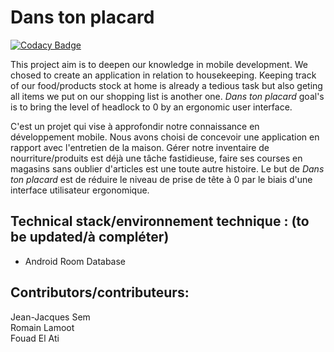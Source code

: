 # Dans ton placard

[![Codacy Badge](https://api.codacy.com/project/badge/Grade/ec5c5d1a7618413a96f3d6bde22a9e76)](https://app.codacy.com/app/Dans-ton-placard/dans-ton-placard?utm_source=github.com&utm_medium=referral&utm_content=letaaz/dans-ton-placard&utm_campaign=Badge_Grade_Dashboard)

This project aim is to deepen our knowledge in mobile development. We chosed to create an application in relation to housekeeping. Keeping track of our food/products stock at home is already a tedious task but also geting all items we put on our shopping list is another one.  *Dans ton placard* goal's is to bring the level of headlock to 0 by an ergonomic user interface. 


C'est un projet qui vise à approfondir notre connaissance en développement mobile. Nous avons choisi de concevoir une application en rapport avec l'entretien de la maison. Gérer notre inventaire de nourriture/produits est déjà une tâche fastidieuse, faire ses courses en magasins sans oublier d'articles est une toute autre histoire. Le but de *Dans ton placard* est de réduire le niveau de prise de tête à 0 par le biais d'une interface utilisateur ergonomique.

**Technical stack/environnement technique :** (to be updated/à compléter)
----
- Android Room Database




**Contributors/contributeurs:**
----

Jean-Jacques Sem  
Romain Lamoot  
Fouad El Ati  
